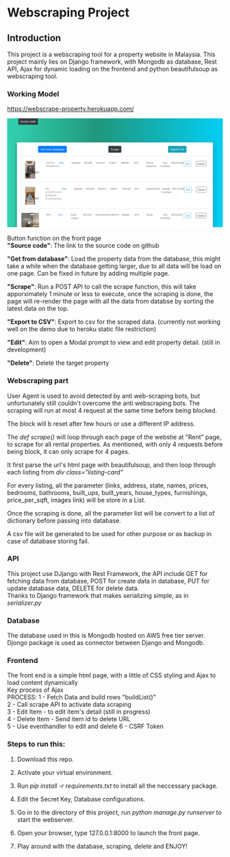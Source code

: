 # Webscraping Project

## Introduction
This project is a webscraping tool for a property website in Malaysia. This project mainly lies on Django framework, with Mongodb as database, 
Rest API, Ajax for dynamic loading on the frontend and python beautifulsoup as webscraping tool.

### Working Model 
https://webscrape-property.herokuapp.com/<br/>

![alt text](https://github.com/yihanglim/webscrape-property/blob/master/front_page.PNG)

Button function on the front page<br/>
**"Source code"**: The link to the source code on github<br/>

**"Get from database"**: Load the property data from the database, this might take a while when the database getting larger, due to all data will be load on one page. Can be fixed in future by adding multiple page.<br/>

**"Scrape"**: Run a POST API to call the scrape function, this will take apporximately 1 minute or less to execute, once the scraping is done, the page will re-render the page with all the data from databse by sorting the latest data on the top.<br/>

**"Export to CSV"**: Export to csv for the scraped data. (currently not working well on the demo due to heroku static file restriction)<br/>

**"Edit"**: Aim to open a Modal prompt to view and edit property detail. (still in development)<br/>

**"Delete"**: Delete the target property<br/>

### Webscraping part  

User Agent is used to avoid detected by anti web-scraping bots, but unfortunately still couldn't overcome the anti webscraping bots. The scraping will run at most 4 request at the same time before being blocked.  

The block will b reset after few hours or use a different IP address.  

The *def scrape()* will loop through each page of the webstie at "Rent" page, to scrape for all rental properties. As mentioned, with only 4 requests before being block, it can only scrape for 4 pages.  

It first parse the url's html page with beautifulsoup, and then loop through each listing from *div class="listing-card"*  

For every listing, all the parameter (links, address, state, names, prices, bedrooms, bathrooms, built_ups, built_years, house_types, furnishings, price_per_sqft, images link) will be store in a List.  

Once the scraping is done, all the parameter list will be convert to a list of dictionary before passing into database.  

A csv file will be generated to be used for other purpose or as backup in case of database storing fail.  


### API  
This project use DJjango with Rest Framework, the API include GET for fetching data from database, POST for create data in database, PUT for update database data, DELETE for delete data.  
Thanks to Django framework that makes serializing simple, as in *serializer.py*  

### Database  

The database used in this is Mongodb hosted on AWS free tier server.  
Djongo package is used as connector between Django and Mongodb.  


### Frontend  
The front end is a simple html page, with a little of CSS styling and Ajax to load content dynamically  
Key process of Ajax  
PROCESS:
			1 - Fetch Data and build rows "buildList()"  
			2 - Call scrape API to activate data scraping  
			3 - Edit Item - to edit item's detail (still in progress)  
			4 - Delete Item - Send item id to delete URL  
      5 - Use eventhandler to edit and delete
      6 - CSRF Token  

### Steps to run this:  

1. Download this repo.  

2. Activate your virtual environment.  

3. Run *pip install -r requirements.txt* to install all the neccessary package.  

4. Edit the Secret Key, Database configurations.  

5. Go in to the directory of this project, run *python manage.py runserver* to start the webserver.  

6. Open your browser, type 127.0.0.1:8000 to launch the front page.  

7. Play around with the database, scraping, delete and ENJOY!
